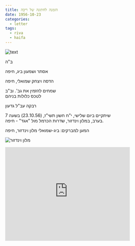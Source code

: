 ```yaml
---
title: הזמנה לחתונה של ריבה
date: 1956-10-23
categories:
  - letter
tags:
  - riva
  - haifa
---
```


![text](/pupko-papers/assets/images/1956-10-23-riva-gideon-wedding.jpg)

ב"ה

אסתר ושמעון ביג, חיפה

הדסה ויצחק שמואלי, חיפה

שמחים להזמין את גב'. וב"ב  
לטכס כלולות בניהם

רבקה עב"ל גדעון

שיתקיים ביום שלישי, י"ח חשון תשי"ז, (23.10.56) בשעה 7  
בערב, במלון וינדזור, שדרות הכרמל מול "אגד" - חיפה.

המען למברקים: ביג-שמואלי מלון וינדזור, חיפה

![מלון וינדזור](http://www.nostal.co.il/upload/%D7%95%D7%99%D7%A0%D7%93%D7%96%D7%95%D7%A82-%D7%97%D7%99%D7%A4%D7%94---.jpg)

<iframe src="https://www.google.com/maps/embed?pb=!4v1635590352078!6m8!1m7!1sGy1V3xDme24VCzjbJgI_tA!2m2!1d32.82201492467146!2d34.99174442724696!3f301.7797240874198!4f2.0094512511058156!5f2.299968626952992" width="400" height="300" style="border:0;" allowfullscreen="" loading="lazy"></iframe>
